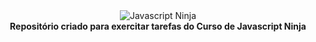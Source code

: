 <div align="center">
	<img src="https://udemy-images.udemy.com/course/750x422/1209500_0fd7.jpg" alt="Javascript Ninja"/>
	<br>
  <strong>Repositório criado para exercitar tarefas do Curso de Javascript Ninja</strong>
</div>
<br>
<br>
<br>  

